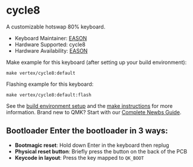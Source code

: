 # cycle8

A customizable hotswap 80% keyboard.

* Keyboard Maintainer: [EASON](https://github.com/EasonQian1)
* Hardware Supported: cycle8
* Hardware Availability: [EASON](https://github.com/EasonQian1)

Make example for this keyboard (after setting up your build environment):

    make vertex/cycle8:default

Flashing example for this keyboard:

    make vertex/cycle8:default:flash

See the [build environment setup](https://docs.qmk.fm/#/getting_started_build_tools) and the [make instructions](https://docs.qmk.fm/#/getting_started_make_guide) for more information. Brand new to QMK? Start with our [Complete Newbs Guide](https://docs.qmk.fm/#/newbs).

## Bootloader Enter the bootloader in 3 ways:
* **Bootmagic reset**: Hold down Enter in the keyboard then replug
* **Physical reset button**: Briefly press the button on the back of the PCB
* **Keycode in layout**: Press the key mapped to `QK_BOOT`
